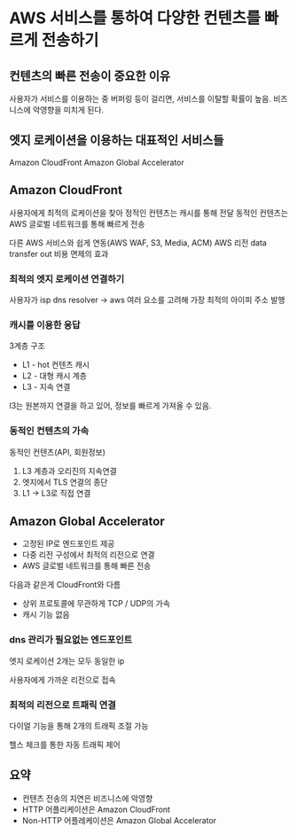 # AWS 서비스를 통하여 다양한 컨텐츠를 빠르게 전송하기

## 컨텐츠의 빠른 전송이 중요한 이유

사용자가 서비스를 이용하는 중 버퍼링 등이 걸리면, 서비스를 이탈할 확률이 높음.
비즈니스에 악영향을 미치게 된다.

## 엣지 로케이션을 이용하는 대표적인 서비스들

Amazon CloudFront
Amazon Global Accelerator

## Amazon CloudFront

사용자에게 최적의 로케이션을 찾아
정적인 컨텐츠는 캐시를 통해 전달
동적인 컨텐츠는 AWS 글로벌 네트워크를 통해 빠르게 전송

다른 AWS 서비스와 쉽게 연동(AWS WAF, S3, Media, ACM)
AWS 리전 data transfer out 비용 면제의 효과

### 최적의 엣지 로케이션 연결하기

사용자가 isp dns resolver -> aws
여러 요소를 고려해 가장 최적의 아이피 주소 발행

### 캐시를 이용한 응답

3계층 구조

- L1 - hot 컨텐츠 캐시
- L2 - 대형 캐시 계층
- L3 - 지속 연결

l3는 원본까지 연결을 하고 있어, 정보를 빠르게 가져올 수 있음.

### 동적인 컨텐츠의 가속

동적인 컨텐츠(API, 회원정보)

1. L3 계층과 오리진의 지속연결
2. 엣지에서 TLS 연결의 종단
3. L1 -> L3로 직접 연결

## Amazon Global Accelerator

- 고정된 IP로 엔드포인트 제공
- 다중 리전 구성에서 최적의 리전으로 연결
- AWS 글로벌 네트워크를 통해 빠른 전송

다음과 같은게 CloudFront와 다름

- 상위 프로토콜에 무관하게 TCP / UDP의 가속
- 캐시 기능 없음

### dns 관리가 필요없는 엔드포인트

엣지 로케이션 2개는 모두 동일한 ip

사용자에게 가까운 리전으로 접속

### 최적의 리전으로 트패릭 연결

다이얼 기능을 통해 2개의 트래픽 조절 가능

헬스 체크를 통한 자동 트래픽 제어

## 요약

- 컨텐츠 전송의 지연은 비즈니스에 악영향
- HTTP 어플리케이션은 Amazon CloudFront
- Non-HTTP 어플레케이션은 Amazon Global Accelerator
